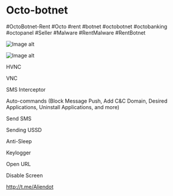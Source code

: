 # Octo-botnet
#OctoBotnet-Rent #Octo #rent #botnet #octobotnet #octobanking #octopanel #Seller #Malware #RentMalware #RentBotnet

![Image alt](https://i.ibb.co/z4VwhTv/photo-2024-01-22-10-53-02.jpg)

![Image alt](https://i.ibb.co/dgmS9Ny/photo-2024-01-22-10-52-58.jpg)

HVNC

VNC

SMS Interceptor

Auto-commands (Block Message Push, Add C&C Domain, Desired Applications, Uninstall Applications, and more)

Send SMS

Sending USSD

Anti-Sleep

Keylogger

Open URL

Disable Screen

http://t.me/Aliendot
